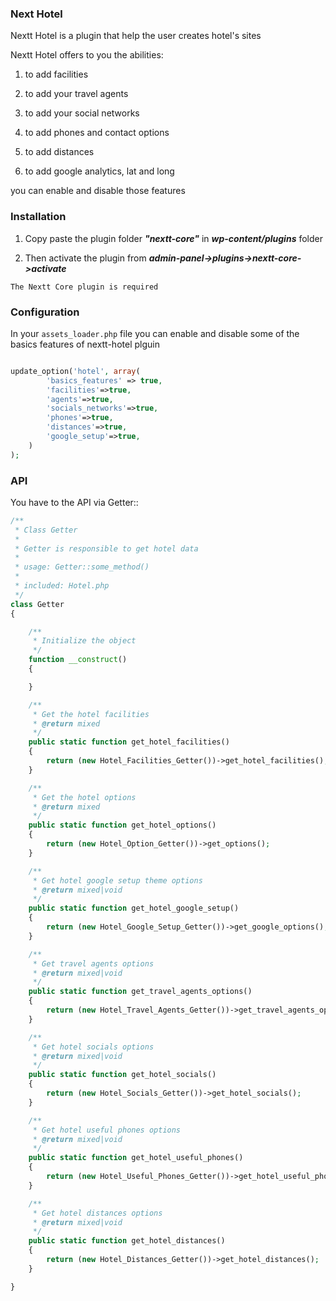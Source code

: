 ### Next Hotel

Nextt Hotel is a plugin that help the user creates hotel's sites

 Nextt Hotel offers to you the abilities:

 1. to add facilities

 2. to add your travel agents

 3. to add your social networks

 4. to add phones and contact options

 5. to add distances

 6. to add google analytics, lat and long

 you can enable and disable those features

### Installation

 1. Copy paste the plugin folder ***"nextt-core"*** in ***wp-content/plugins*** folder

 2. Then activate the plugin from ***admin-panel->plugins->nextt-core->activate***

 `The Nextt Core plugin is required`

### Configuration

 In your `assets_loader.php` file you can enable and disable some of the basics features of nextt-hotel plguin

 ```php

 update_option('hotel', array(
         'basics_features' => true,
         'facilities'=>true,
         'agents'=>true,
         'socials_networks'=>true,
         'phones'=>true,
         'distances'=>true,
         'google_setup'=>true,
     )
 );

 ```

### API


You have to the API via Getter::

```php
/**
 * Class Getter
 *
 * Getter is responsible to get hotel data
 *
 * usage: Getter::some_method()
 *
 * included: Hotel.php
 */
class Getter
{

    /**
     * Initialize the object
     */
    function __construct()
    {

    }

    /**
     * Get the hotel facilities
     * @return mixed
     */
    public static function get_hotel_facilities()
    {
        return (new Hotel_Facilities_Getter())->get_hotel_facilities();
    }

    /**
     * Get the hotel options
     * @return mixed
     */
    public static function get_hotel_options()
    {
        return (new Hotel_Option_Getter())->get_options();
    }

    /**
     * Get hotel google setup theme options
     * @return mixed|void
     */
    public static function get_hotel_google_setup()
    {
        return (new Hotel_Google_Setup_Getter())->get_google_options();
    }

    /**
     * Get travel agents options
     * @return mixed|void
     */
    public static function get_travel_agents_options()
    {
        return (new Hotel_Travel_Agents_Getter())->get_travel_agents_options();
    }

    /**
     * Get hotel socials options
     * @return mixed|void
     */
    public static function get_hotel_socials()
    {
        return (new Hotel_Socials_Getter())->get_hotel_socials();
    }

    /**
     * Get hotel useful phones options
     * @return mixed|void
     */
    public static function get_hotel_useful_phones()
    {
        return (new Hotel_Useful_Phones_Getter())->get_hotel_useful_phones();
    }

    /**
     * Get hotel distances options
     * @return mixed|void
     */
    public static function get_hotel_distances()
    {
        return (new Hotel_Distances_Getter())->get_hotel_distances();
    }

}
```